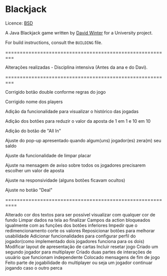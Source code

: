 Blackjack
=========

Licence: [BSD](http://creativecommons.org/licenses/BSD/)

A Java Blackjack game written by [David Winter](http://davidwinter.me.uk) for a University project.

For build instructions, consult the `BUILDING` file.

=========================================================

Alterações realizadas - Disciplina intensiva (Antes da ana e do Davi).


=========================================================

Corrigido botão double conforme regras do jogo 

Corrigido nome dos players 

Adição da funcionalidade para visualizar o histórico das jogadas 

Adição dos botões para reduzir o valor da aposta de 1 em 1 e 10 em 10 

Adição do botão de "All In" 

Ajuste do pop-up apresentado quando algum(uns) jogador(es) zera(m) seu saldo 

Ajuste da funcionalidade de limpar placar 

Ajuste na mensagem de aviso sobre todos os jogadores precisarem escolher um valor de aposta 

Ajuste na responsividade (alguns botões ficavam ocultos) 

Ajuste no botão "Deal"

==========================================================


Alterado cor dos textos para ser possível visualizar com qualquer cor de fundo
Limpar dados na tela ao finalizar
Campos da action bloqueados igualmente com as funções dos botões inferiores
Impedir que o redimencionamento corte os valores
Reposicionar botões para melhorar usabilidade
Adicionar funcionalidades para configurar perfil do jogador(como implementado dois jogadores funciona para os dois)
Modificar layout de apresentação de cartas
Incluir resetar jogo
Criado um segundo jogador para multiplayer
Criado duas partes de interações de usuário que funcionam independente
Colocado mensagens de fim de jogo
Feito parte de jogabilidade do multiplayer ou seja um jogador continuar jogando caso o outro perca
